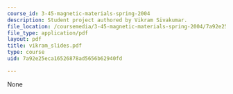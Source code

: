 ```yaml
---
course_id: 3-45-magnetic-materials-spring-2004
description: Student project authored by Vikram Sivakumar.
file_location: /coursemedia/3-45-magnetic-materials-spring-2004/7a92e25eca16526878ad5656b62940fd_vikram_slides.pdf
file_type: application/pdf
layout: pdf
title: vikram_slides.pdf
type: course
uid: 7a92e25eca16526878ad5656b62940fd

---
```

None